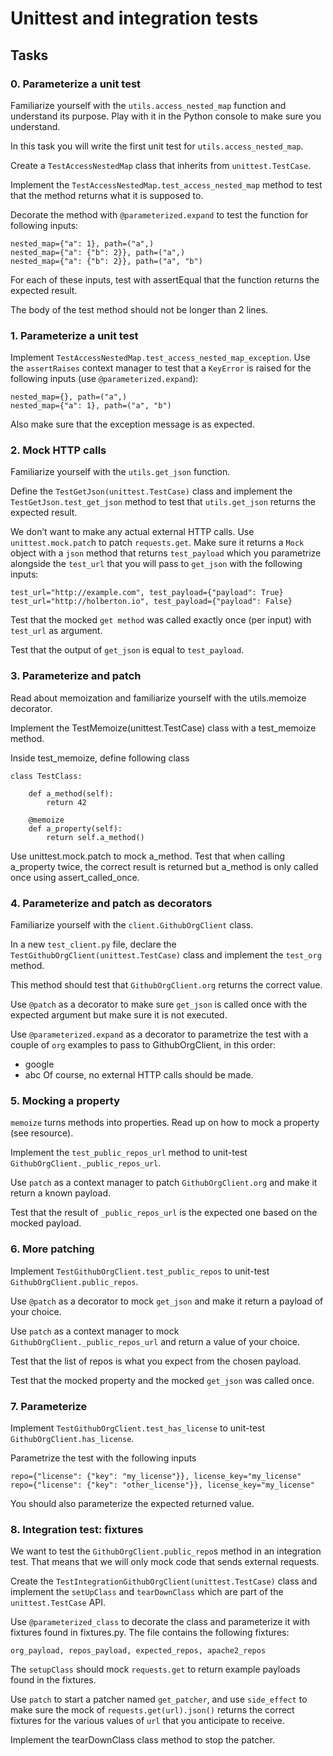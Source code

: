 # Unittest and integration tests

## Tasks
### 0. Parameterize a unit test
Familiarize yourself with the ```utils.access_nested_map``` function and understand its purpose. Play with it in the Python console to make sure you understand.

In this task you will write the first unit test for ```utils.access_nested_map```.

Create a ```TestAccessNestedMap``` class that inherits from ```unittest.TestCase```.

Implement the ```TestAccessNestedMap.test_access_nested_map``` method to test that the method returns what it is supposed to.

Decorate the method with ```@parameterized.expand``` to test the function for following inputs:
```
nested_map={"a": 1}, path=("a",)
nested_map={"a": {"b": 2}}, path=("a",)
nested_map={"a": {"b": 2}}, path=("a", "b")
```
For each of these inputs, test with assertEqual that the function returns the expected result.

The body of the test method should not be longer than 2 lines.

### 1. Parameterize a unit test
Implement ```TestAccessNestedMap.test_access_nested_map_exception```. Use the ```assertRaises``` context manager to test that a ```KeyError``` is raised for the following inputs (use ```@parameterized.expand```):
```
nested_map={}, path=("a",)
nested_map={"a": 1}, path=("a", "b")
```
Also make sure that the exception message is as expected.

### 2. Mock HTTP calls
Familiarize yourself with the ```utils.get_json``` function.

Define the ```TestGetJson(unittest.TestCase)``` class and implement the ```TestGetJson.test_get_json``` method to test that ```utils.get_json``` returns the expected result.

We don’t want to make any actual external HTTP calls. Use ```unittest.mock.patc```h to patch ```requests.get```. Make sure it returns a ```Mock``` object with a ```json``` method that returns ```test_payload``` which you parametrize alongside the ```test_url``` that you will pass to ```get_json``` with the following inputs:
```
test_url="http://example.com", test_payload={"payload": True}
test_url="http://holberton.io", test_payload={"payload": False}
```
Test that the mocked ```get method``` was called exactly once (per input) with ```test_url``` as argument.

Test that the output of ```get_json``` is equal to ```test_payload```.

### 3. Parameterize and patch
Read about memoization and familiarize yourself with the utils.memoize decorator.

Implement the TestMemoize(unittest.TestCase) class with a test_memoize method.

Inside test_memoize, define following class
```
class TestClass:

    def a_method(self):
        return 42

    @memoize
    def a_property(self):
        return self.a_method()
```
Use unittest.mock.patch to mock a_method. Test that when calling a_property twice, the correct result is returned but a_method is only called once using assert_called_once.

### 4. Parameterize and patch as decorators
Familiarize yourself with the ```client.GithubOrgClient``` class.

In a new ```test_client.py``` file, declare the ```TestGithubOrgClient(unittest.TestCase)``` class and implement the ```test_org``` method.

This method should test that ```GithubOrgClient.org``` returns the correct value.

Use ```@patch``` as a decorator to make sure ```get_json``` is called once with the expected argument but make sure it is not executed.

Use ```@parameterized.expand``` as a decorator to parametrize the test with a couple of ```org``` examples to pass to GithubOrgClient, in this order:

- google
- abc
Of course, no external HTTP calls should be made.

### 5. Mocking a property
```memoize``` turns methods into properties. Read up on how to mock a property (see resource).

Implement the ```test_public_repos_url``` method to unit-test ```GithubOrgClient._public_repos_url```.

Use ```patch``` as a context manager to patch ```GithubOrgClient.org``` and make it return a known payload.

Test that the result of ```_public_repos_url``` is the expected one based on the mocked payload.

### 6. More patching
Implement ```TestGithubOrgClient.test_public_repos``` to unit-test ```GithubOrgClient.public_repos```.

Use ```@patch``` as a decorator to mock ```get_json``` and make it return a payload of your choice.

Use ```patch``` as a context manager to mock ```GithubOrgClient._public_repos_url``` and return a value of your choice.

Test that the list of repos is what you expect from the chosen payload.

Test that the mocked property and the mocked ```get_json``` was called once.

### 7. Parameterize
Implement ```TestGithubOrgClient.test_has_license``` to unit-test ```GithubOrgClient.has_license```.

Parametrize the test with the following inputs
```
repo={"license": {"key": "my_license"}}, license_key="my_license"
repo={"license": {"key": "other_license"}}, license_key="my_license"
```
You should also parameterize the expected returned value.

### 8. Integration test: fixtures
We want to test the ```GithubOrgClient.public_repo```s method in an integration test. That means that we will only mock code that sends external requests.

Create the ```TestIntegrationGithubOrgClient(unittest.TestCase)``` class and implement the ```setUpClass``` and ```tearDownClass``` which are part of the ```unittest.TestCase``` API.

Use ```@parameterized_class``` to decorate the class and parameterize it with fixtures found in fixtures.py. The file contains the following fixtures:
```
org_payload, repos_payload, expected_repos, apache2_repos
```
The ```setupClass``` should mock ```requests.get``` to return example payloads found in the fixtures.

Use ```patch``` to start a patcher named ```get_patcher```, and use ```side_effect``` to make sure the mock of ```requests.get(url).json()``` returns the correct fixtures for the various values of ```url``` that you anticipate to receive.

Implement the tearDownClass class method to stop the patcher.
